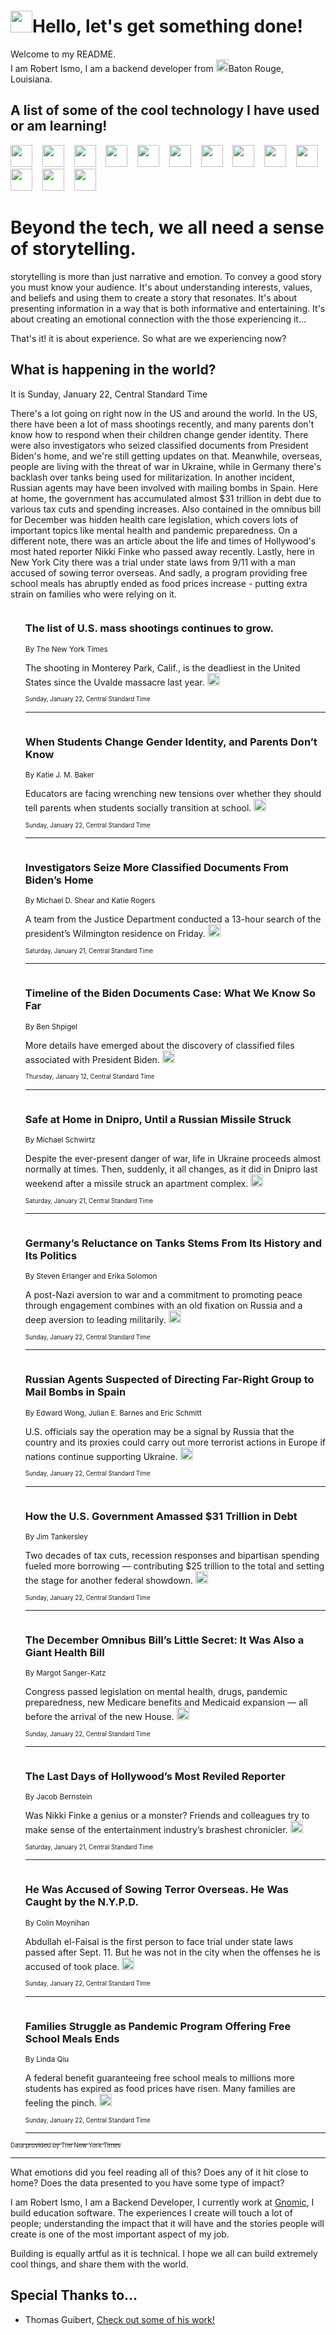 <h1><img src="https://emojis.slackmojis.com/emojis/images/1643514375/3493/hot-coffee.gif?1643514375" width="35"/>Hello, let's get something done!</h1>

<p>Welcome to my README.<br/>
I am Robert Ismo, I am a backend developer from <img src="https://emojis.slackmojis.com/emojis/images/1638395689/50435/moulin_rouge.png?1638395689" width="20"/>Baton Rouge, Louisiana.</p>
<h2>A list of some of the cool technology I have used or am learning!</h2>
<p>
<img src="https://emojis.slackmojis.com/emojis/images/1643516091/21142/meow_bongotap.gif?1643516091" width="35" alt="">
<img src="https://img.shields.io/badge/Favorite%20Frontend%20Framework-SvelteKit-f83903" alt="">
<img src="https://img.shields.io/badge/Second%20Favorite-Vue-40b581" alt="">
<img src="https://img.shields.io/badge/Most%20Used%20Runtime-Nodejs-78b061" alt="">
<img src="https://emojis.slackmojis.com/emojis/images/1643517416/34482/fire.gif?1643517416" width="35" alt="">
<img src="https://img.shields.io/badge/Javascript%20But%20Better-Typescript-0078ca" alt="">
<img src="https://img.shields.io/badge/Favorite%20Language-Elixir-3e244d" alt="">
<img src="https://img.shields.io/badge/Containerize%20Everything-Docker-6ac9ef" alt="">
<img src="https://emojis.slackmojis.com/emojis/images/1643514596/5999/meow_party.gif?1643514596" width="35" alt="">
<img src="https://img.shields.io/badge/API%20Love%20Language-Graphql-de32a5" alt="">
<img src="https://img.shields.io/badge/Our%20Favorite%20Version%20Controller-Git-e94f33" alt="">
<img src="https://img.shields.io/badge/Favorite%20Database-Redis-d42d1d" alt="">
<img src="https://emojis.slackmojis.com/emojis/images/1643514559/5584/deployparrot.gif?1643514559" width="35" alt="">
<img src="https://img.shields.io/badge/Container%20Interstate-RabbitMQ-f66200" alt="">
<img src="https://img.shields.io/badge/Gotta%20Learn-Kubernetes-316adf" alt="">
<img src="https://img.shields.io/badge/Really%20Mature%20Now-WASM-654fef" alt="">
<img src="https://emojis.slackmojis.com/emojis/images/1666642497/61942/dance_vibe.gif?1666642497" width="35" alt="">
<img src="https://img.shields.io/badge/For%20My%20M1-ARM64-657d96" alt="">
<img src="https://img.shields.io/badge/Loving%20This%20So%20Much-TailwindCSS-17bcb5" alt="">
<img src="https://img.shields.io/badge/Cool%20Build%20Tool-Vite-f9cb24" alt="">
<img src="https://emojis.slackmojis.com/emojis/images/1669231376/62819/working-on-it.gif?1669231376" width="35" alt="">
<img src="https://img.shields.io/badge/Fun%20and%20Easy%20Database-MongoDB-5f8c49" alt="">
<img src="https://img.shields.io/badge/JS%20Life%20Support-NPM-c73737" alt="">
<img src="https://img.shields.io/badge/I%20Liked%20It-DynamoDB-0073b9" alt="">
<img src="https://emojis.slackmojis.com/emojis/images/1643514045/46/question.gif?1643514045" width="35" alt="">
<img src="https://img.shields.io/badge/cool-React-60d6f9" alt="">
<img src="https://img.shields.io/badge/Future%20Big%20Project-Lambda-f37e00" alt="">
<img src="https://img.shields.io/badge/NPM%20But%20Better-PNPM-f1aa07" alt="">
<img src="https://emojis.slackmojis.com/emojis/images/1643514943/9662/fbwow.gif?1643514943" width="35" alt="">
<img src="https://img.shields.io/badge/First%20Language-C-662079" alt="">
<img src="https://img.shields.io/badge/Where%20I%20Deploy%20Frontend-Vercel-000000" alt="">
<img src="https://img.shields.io/badge/Who%20Does%20not%20Want%20an%20App-Swift-f9492a" alt="">
<img src="https://emojis.slackmojis.com/emojis/images/1643514058/151/javascript.png?1643514058" width="35" alt="">
<img src="https://img.shields.io/badge/cool-Python-fbd542" alt="">
<img src="https://img.shields.io/badge/Favorite%20Something-Stripe-656cdc" alt="">
<img src="https://img.shields.io/badge/Of%20Course-HTML5-ed6327" alt="">
<img src="https://emojis.slackmojis.com/emojis/images/1660415405/60731/bomb.gif?1660415405" width="35" alt="">
<img src="https://img.shields.io/badge/hate-CSS-2964ec" alt="">
<img src="https://img.shields.io/badge/Learning-CircleCI-141215" alt="">
<img src="https://img.shields.io/badge/Learning-Rust-fbbb3b" alt="">
<img src="https://emojis.slackmojis.com/emojis/images/1660415397/60712/writing-hand.gif?1660415397" width="35" alt="">
<img src="https://img.shields.io/badge/Dev%20Browser%20of%20Choice-Firefox-cc4e26" alt="">
<img src="https://img.shields.io/badge/Recoverying%20From%20Windows-UNIX-1781e3" alt="">
<img src="https://img.shields.io/badge/LOVE-LogSeq-90c1c2" alt="">
<img src="https://emojis.slackmojis.com/emojis/images/1643514066/223/kirby.gif?1643514066" width="35" alt="">
<img src="https://img.shields.io/badge/Daily%20Driver-MacOS-e6e6e8" alt="">
<img src="https://img.shields.io/badge/Git%20Server-Github-000000" alt="">
<img src="https://img.shields.io/badge/enjoyable-EC2-f17428" alt="">
<img src="https://emojis.slackmojis.com/emojis/images/1643514239/2069/excited.gif?1643514239" width="35" alt="">
</p>
<h1>Beyond the tech, we all need a sense of storytelling.</h1>
<p>storytelling is more than just narrative and emotion. To convey a good story you must know your audience. It's about understanding interests, values, and beliefs and using them to create a story that resonates. It's about presenting information in a way that is both informative and entertaining. It's about creating an emotional connection with the those experiencing it...</p>
<p>That's it! it is about experience. So what are we experiencing now?</p>
<h2>What is happening in the world?</h2>
<p>It is Sunday, January 22, Central Standard Time</p>
<p>
There&#39;s a lot going on right now in the US and around the world. In the US, there have been a lot of mass shootings recently, and many parents don&#39;t know how to respond when their children change gender identity. There were also investigators who seized classified documents from President Biden&#39;s home, and we&#39;re still getting updates on that. Meanwhile, overseas, people are living with the threat of war in Ukraine, while in Germany there&#39;s backlash over tanks being used for militarization. In another incident, Russian agents may have been involved with mailing bombs in Spain. Here at home, the government has accumulated almost $31 trillion in debt due to various tax cuts and spending increases. Also contained in the omnibus bill for December was hidden health care legislation, which covers lots of important topics like mental health and pandemic preparedness. On a different note, there was an article about the life and times of Hollywood&#39;s most hated reporter Nikki Finke who passed away recently. Lastly, here in New York City there was a trial under state laws from 9&#x2F;11 with a man accused of sowing terror overseas. And sadly, a program providing free school meals has abruptly ended as food prices increase - putting extra strain on families who were relying on it.</p>
<ol>
<img src="https://img.shields.io/badge/-us-blue" alt="">
<h3>The list of U.S. mass shootings continues to grow.</h3>
<sub>By The New York Times</sub>
<p>The shooting in Monterey Park, Calif., is the deadliest in the United States since the Uvalde massacre last year.  <a href="https://nyti.ms/3GYBeuK"><img src="https://developer.nytimes.com/files/poweredby_nytimes_30b.png?v=1583354208352" height="20"></a></p>
<sub><sub>Sunday, January 22, Central Standard Time</sub></sub>
<hr/>
<img src="https://img.shields.io/badge/-us-blue" alt="">
<h3>When Students Change Gender Identity, and Parents Don’t Know</h3>
<sub>By Katie J. M. Baker</sub>
<p>Educators are facing wrenching new tensions over whether they should tell parents when students socially transition at school.  <a href="https://nyti.ms/3kAyw79"><img src="https://developer.nytimes.com/files/poweredby_nytimes_30b.png?v=1583354208352" height="20"></a></p>
<sub><sub>Sunday, January 22, Central Standard Time</sub></sub>
<hr/>
<img src="https://img.shields.io/badge/-us-blue" alt="">
<h3>Investigators Seize More Classified Documents From Biden’s Home</h3>
<sub>By Michael D. Shear and Katie Rogers</sub>
<p>A team from the Justice Department conducted a 13-hour search of the president’s Wilmington residence on Friday.  <a href="https://nyti.ms/3GVofdf"><img src="https://developer.nytimes.com/files/poweredby_nytimes_30b.png?v=1583354208352" height="20"></a></p>
<sub><sub>Saturday, January 21, Central Standard Time</sub></sub>
<hr/>
<img src="https://img.shields.io/badge/-us-blue" alt="">
<h3>Timeline of the Biden Documents Case: What We Know So Far</h3>
<sub>By Ben Shpigel</sub>
<p>More details have emerged about the discovery of classified files associated with President Biden.  <a href="https://nyti.ms/3vWs251"><img src="https://developer.nytimes.com/files/poweredby_nytimes_30b.png?v=1583354208352" height="20"></a></p>
<sub><sub>Thursday, January 12, Central Standard Time</sub></sub>
<hr/>
<img src="https://img.shields.io/badge/-world-blue" alt="">
<h3>Safe at Home in Dnipro, Until a Russian Missile Struck</h3>
<sub>By Michael Schwirtz</sub>
<p>Despite the ever-present danger of war, life in Ukraine proceeds almost normally at times. Then, suddenly, it all changes, as it did in Dnipro last weekend after a missile struck an apartment complex.  <a href="https://nyti.ms/3ZPjudV"><img src="https://developer.nytimes.com/files/poweredby_nytimes_30b.png?v=1583354208352" height="20"></a></p>
<sub><sub>Saturday, January 21, Central Standard Time</sub></sub>
<hr/>
<img src="https://img.shields.io/badge/-world-blue" alt="">
<h3>Germany’s Reluctance on Tanks Stems From Its History and Its Politics</h3>
<sub>By Steven Erlanger and Erika Solomon</sub>
<p>A post-Nazi aversion to war and a commitment to promoting peace through engagement combines with an old fixation on Russia and a deep aversion to leading militarily.  <a href="https://nyti.ms/3iXnOXK"><img src="https://developer.nytimes.com/files/poweredby_nytimes_30b.png?v=1583354208352" height="20"></a></p>
<sub><sub>Sunday, January 22, Central Standard Time</sub></sub>
<hr/>
<img src="https://img.shields.io/badge/-us-blue" alt="">
<h3>Russian Agents Suspected of Directing Far-Right Group to Mail Bombs in Spain</h3>
<sub>By Edward Wong, Julian E. Barnes and Eric Schmitt</sub>
<p>U.S. officials say the operation may be a signal by Russia that the country and its proxies could carry out more terrorist actions in Europe if nations continue supporting Ukraine.  <a href="https://nyti.ms/3iTAbUX"><img src="https://developer.nytimes.com/files/poweredby_nytimes_30b.png?v=1583354208352" height="20"></a></p>
<sub><sub>Sunday, January 22, Central Standard Time</sub></sub>
<hr/>
<img src="https://img.shields.io/badge/-business-blue" alt="">
<h3>How the U.S. Government Amassed $31 Trillion in Debt</h3>
<sub>By Jim Tankersley</sub>
<p>Two decades of tax cuts, recession responses and bipartisan spending fueled more borrowing — contributing $25 trillion to the total and setting the stage for another federal showdown.  <a href="https://nyti.ms/3R42lt2"><img src="https://developer.nytimes.com/files/poweredby_nytimes_30b.png?v=1583354208352" height="20"></a></p>
<sub><sub>Sunday, January 22, Central Standard Time</sub></sub>
<hr/>
<img src="https://img.shields.io/badge/-upshot-blue" alt="">
<h3>The December Omnibus Bill’s Little Secret: It Was Also a Giant Health Bill</h3>
<sub>By Margot Sanger-Katz</sub>
<p>Congress passed legislation on mental health, drugs, pandemic preparedness, new Medicare benefits and Medicaid expansion — all before the arrival of the new House.  <a href="https://nyti.ms/3kAEZyK"><img src="https://developer.nytimes.com/files/poweredby_nytimes_30b.png?v=1583354208352" height="20"></a></p>
<sub><sub>Sunday, January 22, Central Standard Time</sub></sub>
<hr/>
<img src="https://img.shields.io/badge/-style-blue" alt="">
<h3>The Last Days of Hollywood’s Most Reviled Reporter</h3>
<sub>By Jacob Bernstein</sub>
<p>Was Nikki Finke a genius or a monster? Friends and colleagues try to make sense of the entertainment industry’s brashest chronicler.  <a href="https://nyti.ms/3HiPJef"><img src="https://developer.nytimes.com/files/poweredby_nytimes_30b.png?v=1583354208352" height="20"></a></p>
<sub><sub>Saturday, January 21, Central Standard Time</sub></sub>
<hr/>
<img src="https://img.shields.io/badge/-nyregion-blue" alt="">
<h3>He Was Accused of Sowing Terror Overseas. He Was Caught by the N.Y.P.D.</h3>
<sub>By Colin Moynihan</sub>
<p>Abdullah el-Faisal is the first person to face trial under state laws passed after Sept. 11. But he was not in the city when the offenses he is accused of took place.  <a href="https://nyti.ms/3QTvh6Z"><img src="https://developer.nytimes.com/files/poweredby_nytimes_30b.png?v=1583354208352" height="20"></a></p>
<sub><sub>Sunday, January 22, Central Standard Time</sub></sub>
<hr/>
<img src="https://img.shields.io/badge/-us-blue" alt="">
<h3>Families Struggle as Pandemic Program Offering Free School Meals Ends</h3>
<sub>By Linda Qiu</sub>
<p>A federal benefit guaranteeing free school meals to millions more students has expired as food prices have risen. Many families are feeling the pinch.  <a href="https://nyti.ms/3D5wySI"><img src="https://developer.nytimes.com/files/poweredby_nytimes_30b.png?v=1583354208352" height="20"></a></p>
<sub><sub>Sunday, January 22, Central Standard Time</sub></sub>
<hr/>
</ol>
<a href="https://developer.nytimes.com"><sub><sub>Data provided by The New York Times</sub></sub></a>
<hr/>
<p>What emotions did you feel reading all of this? Does any of it hit close to home? Does the data presented to you have some type of impact?</p>
<p>I am Robert Ismo, I am a Backend Developer, I currently work at <a href="https://gnomic.education/">Gnomic</a>, I build education software. The experiences I create will touch a lot of people; understanding the impact that it will have and the stories people will create is one of the most important aspect of my job.</p>
<p>Building is equally artful as it is technical. I hope we all can build extremely cool things, and share them with the world.</p>
<h2>Special Thanks to...</h2>
<ul>
<li>Thomas Guibert, <a href="https://github.com/thmsgbrt/thmsgbrt">Check out some of his work!</a></li>
</ul>